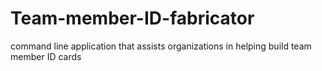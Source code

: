 # Team-member-ID-fabricator
command line application that assists organizations in helping build team member ID cards
